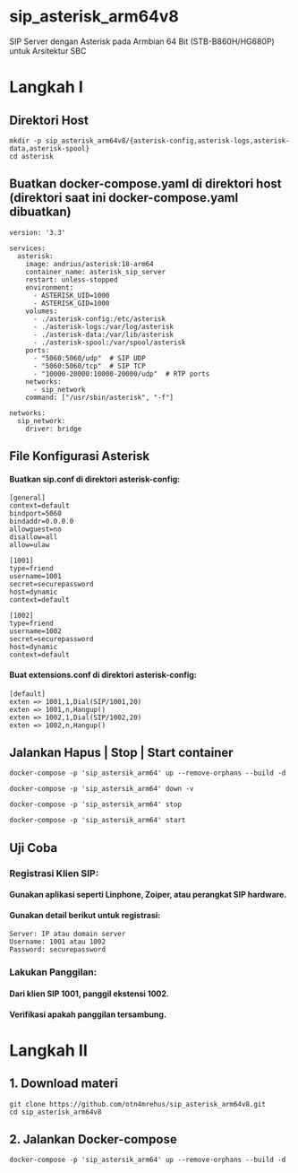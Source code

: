 # sip_asterisk_arm64v8
SIP Server dengan Asterisk pada Armbian 64 Bit (STB-B860H/HG680P) untuk Arsitektur SBC

# Langkah I
## Direktori Host

````
mkdir -p sip_asterisk_arm64v8/{asterisk-config,asterisk-logs,asterisk-data,asterisk-spool}
cd asterisk
````
## Buatkan docker-compose.yaml di direktori host (direktori saat ini docker-compose.yaml dibuatkan)
````
version: '3.3'

services:
  asterisk:
    image: andrius/asterisk:18-arm64
    container_name: asterisk_sip_server
    restart: unless-stopped
    environment:
      - ASTERISK_UID=1000
      - ASTERISK_GID=1000
    volumes:
      - ./asterisk-config:/etc/asterisk
      - ./asterisk-logs:/var/log/asterisk
      - ./asterisk-data:/var/lib/asterisk
      - ./asterisk-spool:/var/spool/asterisk
    ports:
      - "5060:5060/udp"  # SIP UDP
      - "5060:5060/tcp"  # SIP TCP
      - "10000-20000:10000-20000/udp"  # RTP ports
    networks:
      - sip_network
    command: ["/usr/sbin/asterisk", "-f"]

networks:
  sip_network:
    driver: bridge

````

## File Konfigurasi Asterisk
#### Buatkan sip.conf di direktori asterisk-config:
````
[general]
context=default
bindport=5060
bindaddr=0.0.0.0
allowguest=no
disallow=all
allow=ulaw

[1001]
type=friend
username=1001
secret=securepassword
host=dynamic
context=default

[1002]
type=friend
username=1002
secret=securepassword
host=dynamic
context=default
````
#### Buat extensions.conf di direktori asterisk-config:
````
[default]
exten => 1001,1,Dial(SIP/1001,20)
exten => 1001,n,Hangup()
exten => 1002,1,Dial(SIP/1002,20)
exten => 1002,n,Hangup()

````

## Jalankan Hapus | Stop | Start container
````
docker-compose -p 'sip_astersik_arm64' up --remove-orphans --build -d
````

````
docker-compose -p 'sip_astersik_arm64' down -v
````

````
docker-compose -p 'sip_astersik_arm64' stop
````

````
docker-compose -p 'sip_astersik_arm64' start
````
## Uji Coba
### Registrasi Klien SIP:
#### Gunakan aplikasi seperti Linphone, Zoiper, atau perangkat SIP hardware.
#### Gunakan detail berikut untuk registrasi:
````
Server: IP atau domain server
Username: 1001 atau 1002
Password: securepassword
````
### Lakukan Panggilan:
#### Dari klien SIP 1001, panggil ekstensi 1002.
#### Verifikasi apakah panggilan tersambung.

# Langkah II
## 1. Download materi
````
git clone https://github.com/otn4mrehus/sip_asterisk_arm64v8.git
cd sip_asterisk_arm64v8
````
## 2. Jalankan Docker-compose
````
docker-compose -p 'sip_astersik_arm64' up --remove-orphans --build -d
````

